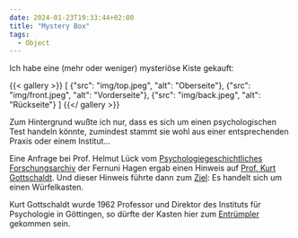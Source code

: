 ```yaml
---
date: 2024-01-23T19:33:44+02:00
title: "Mystery Box"
tags:
  - Object
---
```


Ich habe eine (mehr oder weniger) mysteriöse Kiste gekauft:
<!--more-->

{{< gallery >}}
[
  {"src": "img/top.jpeg", "alt": "Oberseite"},
  {"src": "img/front.jpeg", "alt": "Vorderseite"},
  {"src": "img/back.jpeg", "alt": "Rückseite"}
]
{{</ gallery >}}

Zum Hintergrund wußte ich nur, dass es sich um einen psychologischen Test handeln könnte, zumindest stammt sie wohl aus einer entsprechenden Praxis oder einem Institut...

Eine Anfrage bei Prof. Helmut Lück vom [Psychologiegeschichtliches Forschungsarchiv](https://www.fernuni-hagen.de/psychologie/forschung/archiv.shtml) der Fernuni Hagen ergab einen Hinweis auf [Prof. Kurt Gottschaldt](https://de.wikipedia.org/wiki/Kurt_Gottschaldt). Und dieser Hinweis führte dann zum [Ziel](https://www.psychology.hu-berlin.de/de/institut/kabinett/ausstellungsmodelle/wuerfelkasten_mit_foto.pdf): Es handelt sich um einen Würfelkasten.

Kurt Gottschaldt wurde 1962 Professor und Direktor des Instituts für Psychologie in Göttingen, so dürfte der Kasten hier zum [Entrümpler](https://www.moebelino.de/) gekommen sein.
